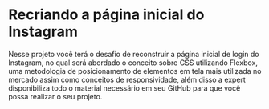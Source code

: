 # Recriando a página inicial do Instagram

Nesse projeto você terá o desafio de reconstruir a página inicial de login do Instagram, no qual será abordado o conceito sobre CSS utilizando Flexbox, 
uma metodologia de posicionamento de elementos em tela mais utilizada no mercado assim como conceitos de responsividade, além disso a expert disponibiliza
todo o material necessário em seu GitHub para que você possa realizar o seu projeto.
